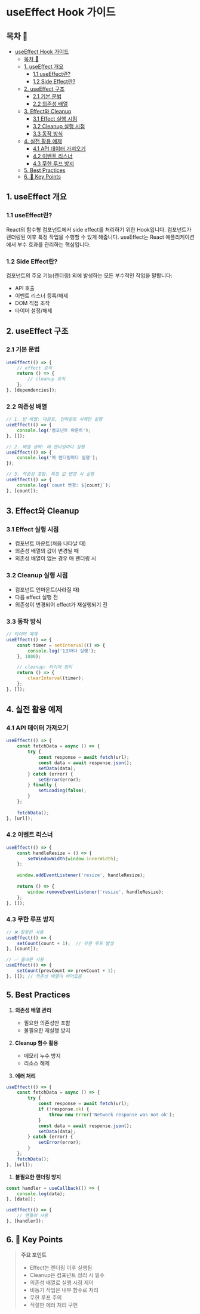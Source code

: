# useEffect Hook 가이드

## 목차 📑
- [useEffect Hook 가이드](#useeffect-hook-가이드)
  - [목차 📑](#목차-)
  - [1. useEffect 개요](#1-useeffect-개요)
    - [1.1 useEffect란?](#11-useeffect란)
    - [1.2 Side Effect란?](#12-side-effect란)
  - [2. useEffect 구조](#2-useeffect-구조)
    - [2.1 기본 문법](#21-기본-문법)
    - [2.2 의존성 배열](#22-의존성-배열)
  - [3. Effect와 Cleanup](#3-effect와-cleanup)
    - [3.1 Effect 실행 시점](#31-effect-실행-시점)
    - [3.2 Cleanup 실행 시점](#32-cleanup-실행-시점)
    - [3.3 동작 방식](#33-동작-방식)
  - [4. 실전 활용 예제](#4-실전-활용-예제)
    - [4.1 API 데이터 가져오기](#41-api-데이터-가져오기)
    - [4.2 이벤트 리스너](#42-이벤트-리스너)
    - [4.3 무한 루프 방지](#43-무한-루프-방지)
  - [5. Best Practices](#5-best-practices)
  - [6. 🔑 Key Points](#6--key-points)

## 1. useEffect 개요

### 1.1 useEffect란?
React의 함수형 컴포넌트에서 side effect를 처리하기 위한 Hook입니다. 컴포넌트가 렌더링된 이후 특정 작업을 수행할 수 있게 해줍니다. useEffect는 React 애플리케이션에서 부수 효과를 관리하는 핵심입니다.

### 1.2 Side Effect란?
컴포넌트의 주요 기능(렌더링) 외에 발생하는 모든 부수적인 작업을 말합니다:
- API 호출
- 이벤트 리스너 등록/해제
- DOM 직접 조작
- 타이머 설정/해제

## 2. useEffect 구조

### 2.1 기본 문법
```javascript
useEffect(() => {
    // effect 로직
    return () => {
        // cleanup 로직
    };
}, [dependencies]);
```

### 2.2 의존성 배열
```javascript
// 1. 빈 배열: 마운트, 언마운트 시에만 실행
useEffect(() => {
    console.log('컴포넌트 마운트');
}, []);

// 2. 배열 생략: 매 렌더링마다 실행
useEffect(() => {
    console.log('매 렌더링마다 실행');
});

// 3. 의존성 포함: 특정 값 변경 시 실행
useEffect(() => {
    console.log(`count 변경: ${count}`);
}, [count]);
```

## 3. Effect와 Cleanup

### 3.1 Effect 실행 시점
- 컴포넌트 마운트(처음 나타날 때)
- 의존성 배열의 값이 변경될 때
- 의존성 배열이 없는 경우 매 렌더링 시

### 3.2 Cleanup 실행 시점
- 컴포넌트 언마운트(사라질 때)
- 다음 effect 실행 전
- 의존성이 변경되어 effect가 재실행되기 전

### 3.3 동작 방식
```javascript
// 타이머 예제
useEffect(() => {
    const timer = setInterval(() => {
        console.log('1초마다 실행');
    }, 1000);

    // cleanup: 타이머 정리
    return () => {
        clearInterval(timer);
    };
}, []);
```

## 4. 실전 활용 예제

### 4.1 API 데이터 가져오기
```javascript
useEffect(() => {
    const fetchData = async () => {
        try {
            const response = await fetch(url);
            const data = await response.json();
            setData(data);
        } catch (error) {
            setError(error);
        } finally {
            setLoading(false);
        }
    };
    
    fetchData();
}, [url]);
```

### 4.2 이벤트 리스너
```javascript
useEffect(() => {
    const handleResize = () => {
        setWindowWidth(window.innerWidth);
    };
    
    window.addEventListener('resize', handleResize);
    
    return () => {
        window.removeEventListener('resize', handleResize);
    };
}, []);
```

### 4.3 무한 루프 방지
```javascript
// ❌ 잘못된 사용
useEffect(() => {
    setCount(count + 1);  // 무한 루프 발생
}, [count]);

// ✅ 올바른 사용
useEffect(() => {
    setCount(prevCount => prevCount + 1);
}, []); // 의존성 배열이 비어있음
```

## 5. Best Practices

1. **의존성 배열 관리**
   - 필요한 의존성만 포함
   - 불필요한 재실행 방지

2. **Cleanup 함수 활용**
   - 메모리 누수 방지
   - 리소스 해제

3. **에러 처리**
```javascript
useEffect(() => {
    const fetchData = async () => {
        try {
            const response = await fetch(url);
            if (!response.ok) {
                throw new Error('Network response was not ok');
            }
            const data = await response.json();
            setData(data);
        } catch (error) {
            setError(error);
        }
    };
    fetchData();
}, [url]);
```

1. **불필요한 렌더링 방지**
```javascript
const handler = useCallback(() => {
    console.log(data);
}, [data]);

useEffect(() => {
    // 핸들러 사용
}, [handler]);
```

## 6. 🔑 Key Points

> **주요 포인트**
> - Effect는 렌더링 이후 실행됨
> - Cleanup은 컴포넌트 정리 시 필수
> - 의존성 배열로 실행 시점 제어
> - 비동기 작업은 내부 함수로 처리
> - 무한 루프 주의
> - 적절한 에러 처리 구현